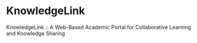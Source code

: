 # KnowledgeLink
KnowledgeLink ::  A Web-Based Academic Portal for Collaborative Learning and Knowledge Sharing
